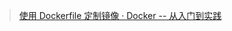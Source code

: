 >[使用 Dockerfile 定制镜像 · Docker -- 从入门到实践](https://docker-practice.github.io/zh-cn/image/build.html)

